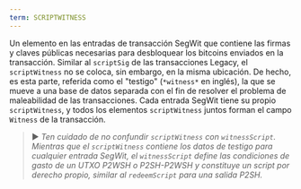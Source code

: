 ```yaml
---
term: SCRIPTWITNESS
---
```


Un elemento en las entradas de transacción SegWit que contiene las firmas y claves públicas necesarias para desbloquear los bitcoins enviados en la transacción. Similar al `scriptSig` de las transacciones Legacy, el `scriptWitness` no se coloca, sin embargo, en la misma ubicación. De hecho, es esta parte, referida como el "testigo" (`*witness*` en inglés), la que se mueve a una base de datos separada con el fin de resolver el problema de maleabilidad de las transacciones. Cada entrada SegWit tiene su propio `scriptWitness`, y todos los elementos `scriptWitness` juntos forman el campo `Witness` de la transacción.

> ► *Ten cuidado de no confundir `scriptWitness` con `witnessScript`. Mientras que el `scriptWitness` contiene los datos de testigo para cualquier entrada SegWit, el `witnessScript` define las condiciones de gasto de un UTXO P2WSH o P2SH-P2WSH y constituye un script por derecho propio, similar al `redeemScript` para una salida P2SH.*